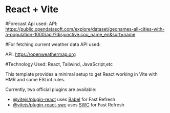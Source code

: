 # React + Vite

#Forecast Api used:
API: https://public.opendatasoft.com/explore/dataset/geonames-all-cities-with-a-population-1000/api/?disjunctive.cou_name_en&sort=name

#For fetching current weather data API used:

API: https://openweathermap.org

#Technology Used:
React, Tailwind, JavaScript,etc

This template provides a minimal setup to get React working in Vite with HMR and some ESLint rules.

Currently, two official plugins are available:

- [@vitejs/plugin-react](https://github.com/vitejs/vite-plugin-react/blob/main/packages/plugin-react/README.md) uses [Babel](https://babeljs.io/) for Fast Refresh
- [@vitejs/plugin-react-swc](https://github.com/vitejs/vite-plugin-react-swc) uses [SWC](https://swc.rs/) for Fast Refresh
